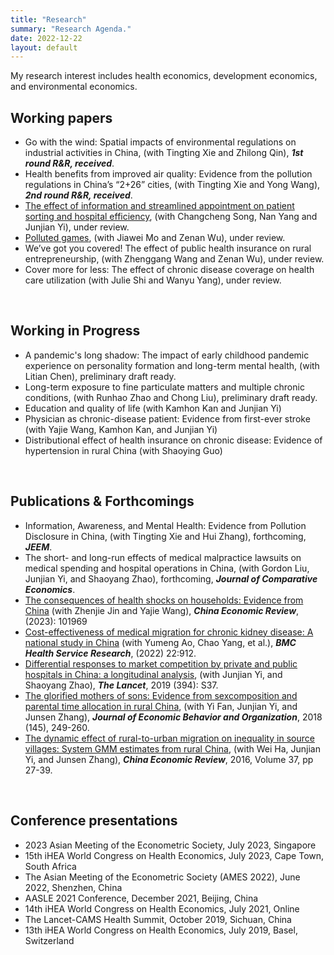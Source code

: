 ```yaml
---
title: "Research"
summary: "Research Agenda."
date: 2022-12-22
layout: default
---
```

My research interest includes health economics, development economics, and environmental economics.

## Working papers
- Go with the wind: Spatial impacts of environmental regulations on industrial activities in China, (with Tingting Xie and Zhilong Qin),  ***1st round R&R, received***.
- Health benefits from improved air quality: Evidence from the pollution regulations in China’s “2+26” cities, (with Tingting Xie and Yong Wang), ***2nd round R&R, received***.
- [The effect of information and streamlined appointment on patient sorting and hospital efficiency](https://www.researchgate.net/publication/369071342_The_Effect_of_Information_and_Streamlined_Appointment_on_Patient_Sorting_and_Hospital_Efficiency), (with Changcheng Song, Nan Yang and Junjian Yi), under review.
- [Polluted games](https://www.researchgate.net/publication/360016831_Polluted_Games), (with Jiawei Mo and Zenan Wu), under review.
- We’ve got you covered! The effect of public health insurance on rural entrepreneurship, (with Zhenggang Wang and Zenan Wu), under review.
- Cover more for less: The effect of chronic disease coverage on health care utilization (with Julie Shi and Wanyu Yang), under review.

&nbsp;
## Working in Progress

- A pandemic's long shadow: The impact of early childhood pandemic experience on personality formation and long-term mental health, (with Litian Chen), preliminary draft ready.
- Long-term exposure to fine particulate matters and multiple chronic conditions, (with Runhao Zhao and Chong Liu), preliminary draft ready.
- Education and quality of life (with Kamhon Kan and Junjian Yi)
- Physician as chronic-disease patient: Evidence from first-ever stroke (with Yajie Wang, Kamhon Kan, and Junjian Yi)
- Distributional effect of health insurance on chronic disease: Evidence of hypertension in rural China (with Shaoying Guo)

&nbsp;
## Publications & Forthcomings

- Information, Awareness, and Mental Health: Evidence from Pollution Disclosure in China, (with Tingting Xie and Hui Zhang), forthcoming, ***JEEM***.
- The short- and long-run effects of medical malpractice lawsuits on medical spending and hospital operations in China, (with Gordon Liu, Junjian Yi, and Shaoyang Zhao), forthcoming, ***Journal of Comparative Economics***.
- [The consequences of health shocks on households: Evidence from China](https://www.sciencedirect.com/science/article/pii/S1043951X23000548?via%3Dihub) (with Zhenjie Jin and Yajie Wang), ***China Economic Review***, (2023): 101969
- [Cost-effectiveness of medical migration for chronic kidney disease: A national study in China](https://pubmed.ncbi.nlm.nih.gov/35831849/) (with Yumeng Ao, Chao Yang, et al.), ***BMC Health Service Research***, (2022) 22:912.
- [Differential responses to market competition by private and public hospitals in China: a longitudinal analysis](https://www.sciencedirect.com/science/article/pii/S0140673619323736), (with Junjian Yi, and Shaoyang Zhao), ***The Lancet***, 2019 (394): S37.
- [The glorified mothers of sons: Evidence from sexcomposition and parental time allocation in rural China](https://www.sciencedirect.com/science/article/pii/S0167268117303165),
(with Yi Fan, Junjian Yi, and Junsen Zhang), ***Journal of Economic Behavior and Organization***, 2018 (145), 249-260.
- [The dynamic effect of rural-to-urban migration on inequality in source villages: System GMM estimates from rural China](https://www.sciencedirect.com/science/article/pii/S1043951X15001145), (with Wei Ha, Junjian Yi, and Junsen Zhang), ***China Economic Review***, 2016, Volume 37, pp 27-39.

&nbsp;
## Conference presentations

- 2023 Asian Meeting of the Econometric Society, July 2023, Singapore
- 15th iHEA World Congress on Health Economics, July 2023, Cape Town, South Africa
- The Asian Meeting of the Econometric Society (AMES 2022), June 2022, Shenzhen, China
- AASLE 2021 Conference, December 2021, Beijing, China 
- 14th iHEA World Congress on Health Economics, July 2021, Online
- The Lancet-CAMS Health Summit, October 2019, Sichuan, China
- 13th iHEA World Congress on Health Economics, July 2019, Basel, Switzerland
